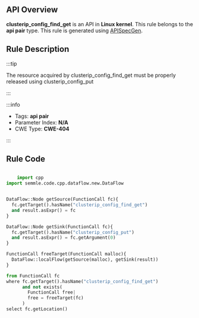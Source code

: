 ---
---


## API Overview
**clusterip_config_find_get** is an API in **Linux kernel**. This rule belongs to the **api pair** type. This rule is generated using [APISpecGen](../../tools/APISpecGen).
## Rule Description

:::tip

The resource acquired by clusterip_config_find_get must be properly released using clusterip_config_put

:::

:::info

- Tags: **api pair**
- Parameter Index: **N/A**
- CWE Type: **CWE-404**

:::

## Rule Code
```python

    import cpp
import semmle.code.cpp.dataflow.new.DataFlow


DataFlow::Node getSource(FunctionCall fc){
  fc.getTarget().hasName("clusterip_config_find_get")
  and result.asExpr() = fc
}

DataFlow::Node getSink(FunctionCall fc){
  fc.getTarget().hasName("clusterip_config_put")
  and result.asExpr() = fc.getArgument(0)
}

FunctionCall freeTarget(FunctionCall malloc){
  DataFlow::localFlow(getSource(malloc), getSink(result))
}

from FunctionCall fc
where fc.getTarget().hasName("clusterip_config_find_get")
      and not exists(
        FunctionCall free| 
        free = freeTarget(fc)
      )
select fc.getLocation()

    
```